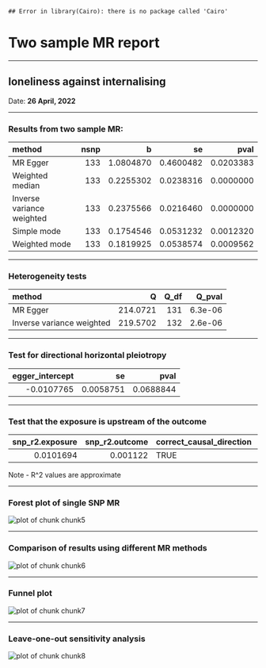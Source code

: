 
```
## Error in library(Cairo): there is no package called 'Cairo'
```

# Two sample MR report

---

## loneliness against internalising

Date: **26 April, 2022**

---

### Results from two sample MR:


|method                    | nsnp|         b|        se|      pval|
|:-------------------------|----:|---------:|---------:|---------:|
|MR Egger                  |  133| 1.0804870| 0.4600482| 0.0203383|
|Weighted median           |  133| 0.2255302| 0.0238316| 0.0000000|
|Inverse variance weighted |  133| 0.2375566| 0.0216460| 0.0000000|
|Simple mode               |  133| 0.1754546| 0.0531232| 0.0012320|
|Weighted mode             |  133| 0.1819925| 0.0538574| 0.0009562|

---

### Heterogeneity tests


|method                    |        Q| Q_df|  Q_pval|
|:-------------------------|--------:|----:|-------:|
|MR Egger                  | 214.0721|  131| 6.3e-06|
|Inverse variance weighted | 219.5702|  132| 2.6e-06|

--- 

### Test for directional horizontal pleiotropy


| egger_intercept|        se|      pval|
|---------------:|---------:|---------:|
|      -0.0107765| 0.0058751| 0.0688844|

--- 

### Test that the exposure is upstream of the outcome


| snp_r2.exposure| snp_r2.outcome|correct_causal_direction | steiger_pval|
|---------------:|--------------:|:------------------------|------------:|
|       0.0101694|       0.001122|TRUE                     |            0|

Note - R^2 values are approximate

---

### Forest plot of single SNP MR

![plot of chunk chunk5](figure/loneliness_against_internalisingchunk5-1.png)

---

### Comparison of results using different MR methods

![plot of chunk chunk6](figure/loneliness_against_internalisingchunk6-1.png)

---

### Funnel plot

![plot of chunk chunk7](figure/loneliness_against_internalisingchunk7-1.png)

---

### Leave-one-out sensitivity analysis

![plot of chunk chunk8](figure/loneliness_against_internalisingchunk8-1.png)
